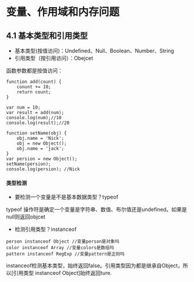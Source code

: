 # 变量、作用域和内存问题

## 4.1 基本类型和引用类型

- 基本类型(按值访问)：Undefined、Null、Boolean、Number、String
- 引用类型（按引用访问）：Obejcet

函数参数都是按值访问：

```
function add(count) {
    conunt += 10;
    return count;
}

var num = 10;
var result = add(num);
console.log(num);//10
console.log(result);//20
```
```
function setName(obj) {
    obj.name = 'Nick';
    obj = new Object();
    obj.name = 'jack';
}
var persion = new Object();
setName(persion);
console.log(persion); //Nick
```

#### 类型检测

- 要检测一个变量是不是基本数据类型？typeof

typeof 操作符是确定一个变量是字符串、数值、布尔值还是undefined。如果是null则返回objcet


- 检测引用类型？instanceof


```
person instanceof Object //变量person是对象吗
color instanceof Array //变量colors是数组吗
pattern instanceof RegExp //变量pattern是正则吗
```
instanceof检测基本类型，始终返回false。引用类型因为都是继承自Object，所以[引用类型 instanceof Object]始终返回ture.




